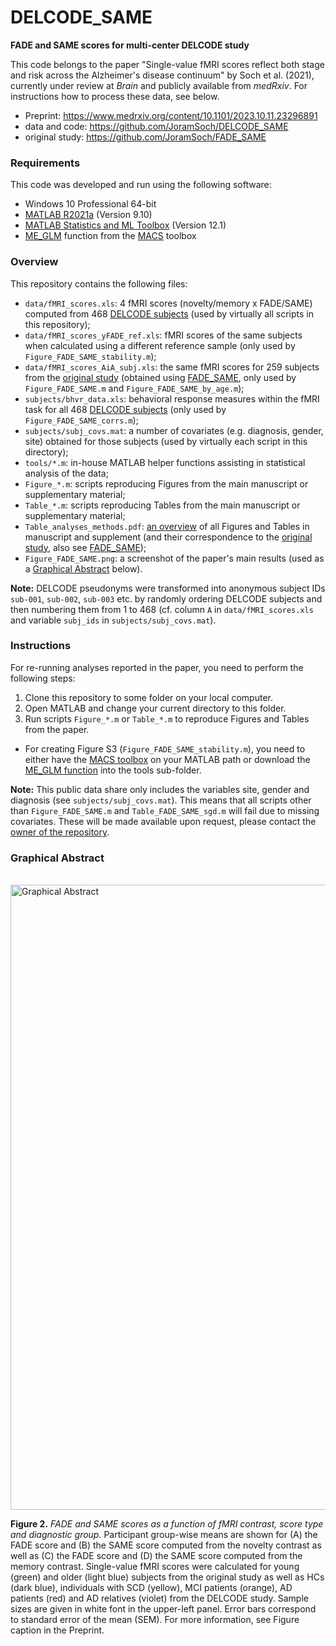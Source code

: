 # DELCODE_SAME

**FADE and SAME scores for multi-center DELCODE study**

This code belongs to the paper "Single-value fMRI scores reflect both stage and risk across the Alzheimer's disease continuum" by Soch et al. (2021), currently under review at *Brain* and publicly available from *medRxiv*. For instructions how to process these data, see below.

- Preprint: https://www.medrxiv.org/content/10.1101/2023.10.11.23296891
- data and code: https://github.com/JoramSoch/DELCODE_SAME
- original study: https://github.com/JoramSoch/FADE_SAME


### Requirements

This code was developed and run using the following software:
- Windows 10 Professional 64-bit
- [MATLAB R2021a](https://de.mathworks.com/help/matlab/release-notes.html) (Version 9.10)
- [MATLAB Statistics and ML Toolbox](https://de.mathworks.com/products/statistics.html) (Version 12.1)
- [ME_GLM](https://github.com/JoramSoch/MACS/blob/master/ME_GLM.m) function from the [MACS](https://github.com/JoramSoch/MACS) toolbox


### Overview

This repository contains the following files:

* `data/fMRI_scores.xls`: 4 fMRI scores (novelty/memory x FADE/SAME) computed from 468 [DELCODE subjects](https://www.dzne.de/en/research/studies/clinical-studies/delcode/) (used by virtually all scripts in this repository);
* `data/fMRI_scores_yFADE_ref.xls`: fMRI scores of the same subjects when calculated using a different reference sample (only used by `Figure_FADE_SAME_stability.m`);
* `data/fMRI_scores_AiA_subj.xls`: the same fMRI scores for 259 subjects from the [original study](https://onlinelibrary.wiley.com/doi/10.1002/hbm.25559) (obtained using [FADE_SAME](https://github.com/JoramSoch/FADE_SAME), only used by `Figure_FADE_SAME.m` and `Figure_FADE_SAME_by_age.m`);
* `subjects/bhvr_data.xls`: behavioral response measures within the fMRI task for all 468 [DELCODE subjects](https://www.dzne.de/en/research/studies/clinical-studies/delcode/) (only used by `Figure_FADE_SAME_corrs.m`);
* `subjects/subj_covs.mat`: a number of covariates (e.g. diagnosis, gender, site) obtained for those subjects (used by virtually each script in this directory);
* `tools/*.m`: in-house MATLAB helper functions assisting in statistical analysis of the data;
* `Figure_*.m`: scripts reproducing Figures from the main manuscript or supplementary material;
* `Table_*.m`: scripts reproducing Tables from the main manuscript or supplementary material;
* `Table_analyses_methods.pdf`: [an overview](https://github.com/JoramSoch/DELCODE_SAME/blob/main/Table_analyses_methods.pdf) of all Figures and Tables in manuscript and supplement (and their correspondence to the [original study](https://onlinelibrary.wiley.com/doi/10.1002/hbm.25559), also see [FADE_SAME](https://github.com/JoramSoch/FADE_SAME));
* `Figure_FADE_SAME.png`: a screenshot of the paper's main results (used as a [Graphical Abstract](#graphical-abstract) below).

**Note:** DELCODE pseudonyms were transformed into anonymous subject IDs `sub-001`, `sub-002`, `sub-003` etc. by randomly ordering DELCODE subjects and then numbering them from 1 to 468 (cf. column `A` in `data/fMRI_scores.xls` and variable `subj_ids` in `subjects/subj_covs.mat`).


### Instructions

For re-running analyses reported in the paper, you need to perform the following steps:
1. Clone this repository to some folder on your local computer.
2. Open MATLAB and change your current directory to this folder.
3. Run scripts `Figure_*.m` or `Table_*.m` to reproduce Figures and Tables from the paper.

* For creating Figure S3 (`Figure_FADE_SAME_stability.m`), you need to either have the [MACS toolbox](https://github.com/JoramSoch/MACS) on your MATLAB path or download the [ME_GLM function](https://github.com/JoramSoch/MACS/blob/master/ME_GLM.m) into the tools sub-folder.

**Note:** This public data share only includes the variables site, gender and diagnosis (see `subjects/subj_covs.mat`). This means that all scripts other than `Figure_FADE_SAME.m` and `Table_FADE_SAME_sgd.m` will fail due to missing covariates. These will be made available upon request, please contact the [owner of the repository](mailto:joram.soch@bccn-berlin.de).


### Graphical Abstract

<br>
<img src="https://raw.githubusercontent.com/JoramSoch/DELCODE_SAME/main/Figure_FADE_SAME.png" alt="Graphical Abstract" width=1000>

**Figure 2.** *FADE and SAME scores as a function of fMRI contrast, score type and diagnostic group.* Participant group-wise means are shown for (A) the FADE score and (B) the SAME score computed from the novelty contrast as well as (C) the FADE score and (D) the SAME score computed from the memory contrast. Single-value fMRI scores were calculated for young (green) and older (light blue) subjects from the original study as well as HCs (dark blue), individuals with SCD (yellow), MCI patients (orange), AD patients (red) and AD relatives (violet) from the DELCODE study. Sample sizes are given in white font in the upper-left panel. Error bars correspond to standard error of the mean (SEM). For more information, see Figure caption in the Preprint.